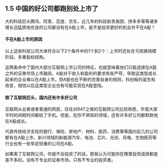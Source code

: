 ## 1.5 中国的好公司都跑别处上市了
大的科技巨头腾讯、阿里、百度、京东，近几年的科技新贵美团、拼多多等等诸多增长迅猛质地优良的公司都没有在A股上市，是不是投资更好的机会并不在A股？

#### 不在A股上市的原因
以上这些科技公司大体符合以下2个条件中的1个到2个：上市时还处在亏损换规模阶段，多重股权结构。

这两条命中了国内大部分互联网上市公司的特征，也就意味着他们只能选择在A股之外的证券市场上市融资。A股对于收入和盈利的要求有些严苛，导致这类型成长起来的企业难以在A股上市，但A股也在不断的完善自身的规则，科创板的诞生和改变，相信以后这类型企业也有可能实现在A股登陆。

#### 除了互联网巨头，国内还有许多好公司
互联网从业者或者普通的网民，往往对BAT之类的互联网公司比较熟悉，毕竟大家平时的闲暇时间都给了手机。但是，在你不熟知的领域，还有许多好公司都默默地在A股成长。

代表传统经济支柱的银行、保险、房地产、材料、医药、消费等等国内前几的公司都有在A股上市，新兴领域的新能源汽车、电池、芯片、光伏、风电、生物医药等行业也有一些举足轻重的公司在A股。

如果离了互联网公司，你就不会投资了的话，那我认为可能你在哪里投资成绩都是差不多的。没有不专业的证券市场，只有不专业的投资者。
